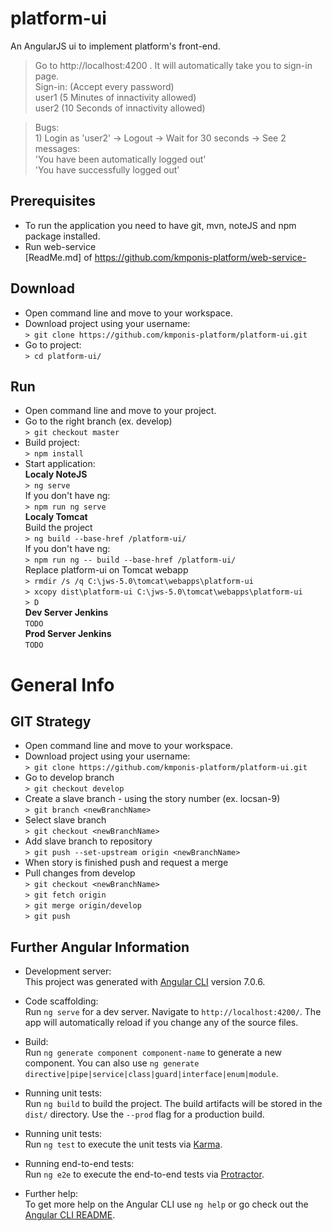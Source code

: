 # platform-ui
An AngularJS ui to implement platform's front-end.

>Go to http://localhost:4200 . It will automatically take you to sign-in page. 
<br>Sign-in: (Accept every password) 
<br>user1 (5 Minutes of innactivity allowed) 
<br>user2 (10 Seconds of innactivity allowed) 

>Bugs:
<br>1) Login as 'user2' -> Logout -> Wait for 30 seconds -> See 2 messages:
<br>'You have been automatically logged out'
<br>'You have successfully logged out'

## Prerequisites
* To run the application you need to have git, mvn, noteJS and npm package installed.
* Run web-service
<br>[ReadMe.md] of https://github.com/kmponis-platform/web-service-

## Download
* Open command line and move to your workspace.
* Download project using your username: 
<br>`> git clone https://github.com/kmponis-platform/platform-ui.git`
* Go to project: 
<br>`> cd platform-ui/`

## Run
* Open command line and move to your project.
* Go to the right branch (ex. develop)
<br>`> git checkout master`
* Build project: 
<br>`> npm install`
* Start application:
<br>**Localy NoteJS** 
<br>`> ng serve`
<br>If you don't have ng:
<br>`> npm run ng serve`
<br>**Localy Tomcat** 
<br>Build the project
<br>`> ng build --base-href /platform-ui/`
<br>If you don't have ng:
<br>`> npm run ng -- build --base-href /platform-ui/`
<br>Replace platform-ui on Tomcat webapp
<br>`> rmdir /s /q C:\jws-5.0\tomcat\webapps\platform-ui`
<br>`> xcopy dist\platform-ui C:\jws-5.0\tomcat\webapps\platform-ui`
<br>`> D`
<br>**Dev Server Jenkins** 
<br>`TODO`
<br>**Prod Server Jenkins** 
<br>`TODO`

# General Info

## GIT Strategy
* Open command line and move to your workspace.
* Download project using your username: 
<br>`> git clone https://github.com/kmponis-platform/platform-ui.git`
* Go to develop branch
<br>`> git checkout develop`
* Create a slave branch - using the story number (ex. locsan-9)
<br>`> git branch <newBranchName>`
* Select slave branch 
<br>`> git checkout <newBranchName>`
* Add slave branch to repository 
<br>`> git push --set-upstream origin <newBranchName>`
* When story is finished push and request a merge
* Pull changes from develop
<br>`> git checkout <newBranchName>`
<br>`> git fetch origin`
<br>`> git merge origin/develop`
<br>`> git push`

## Further Angular Information 
* Development server:
<br>This project was generated with [Angular CLI](https://github.com/angular/angular-cli) version 7.0.6.

* Code scaffolding:
<br>Run `ng serve` for a dev server. Navigate to `http://localhost:4200/`. The app will automatically reload if you change any of the source files.

* Build:
<br>Run `ng generate component component-name` to generate a new component. You can also use `ng generate directive|pipe|service|class|guard|interface|enum|module`.

* Running unit tests:
<br>Run `ng build` to build the project. The build artifacts will be stored in the `dist/` directory. Use the `--prod` flag for a production build.

* Running unit tests:
<br>Run `ng test` to execute the unit tests via [Karma](https://karma-runner.github.io).

* Running end-to-end tests:
<br>Run `ng e2e` to execute the end-to-end tests via [Protractor](http://www.protractortest.org/).

* Further help:
<br>To get more help on the Angular CLI use `ng help` or go check out the [Angular CLI README](https://github.com/angular/angular-cli/blob/master/README.md).